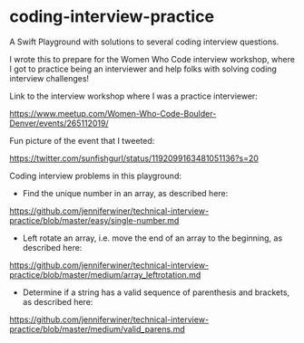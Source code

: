 # coding-interview-practice

A Swift Playground with solutions to several coding interview questions.

I wrote this to prepare for the Women Who Code interview workshop, where I got to practice being an interviewer and help folks with solving coding interview challenges!

Link to the interview workshop where I was a practice interviewer:

https://www.meetup.com/Women-Who-Code-Boulder-Denver/events/265112019/

Fun picture of the event that I tweeted:

https://twitter.com/sunfishgurl/status/1192099163481051136?s=20

Coding interview problems in this playground:

* Find the unique number in an array, as described here:

https://github.com/jenniferwiner/technical-interview-practice/blob/master/easy/single-number.md


* Left rotate an array, i.e. move the end of an array to the beginning, as described here:

https://github.com/jenniferwiner/technical-interview-practice/blob/master/medium/array_leftrotation.md


* Determine if a string has a valid sequence of parenthesis and brackets, as described here:

https://github.com/jenniferwiner/technical-interview-practice/blob/master/medium/valid_parens.md
